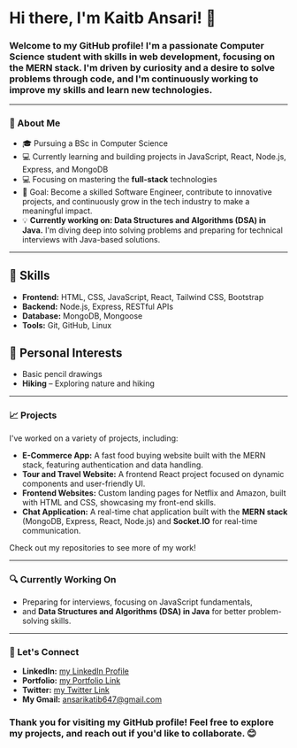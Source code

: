 # Hi there, I'm Kaitb Ansari! 👋

### Welcome to my GitHub profile! I'm a passionate **Computer Science student** with skills in web development, focusing on the **MERN stack**. I'm driven by curiosity and a desire to solve problems through code, and I'm continuously working to improve my skills and learn new technologies.

---

### 🌟 About Me
- 🎓 Pursuing a BSc in Computer Science
- 💻 Currently learning and building projects in JavaScript, React, Node.js, Express, and MongoDB
- 💻 Focusing on mastering the **full-stack** technologies
- 🎯 Goal: Become a skilled Software Engineer, contribute to innovative projects, and continuously grow in the tech industry to make a meaningful impact.
- 💡 **Currently working on: Data Structures and Algorithms (DSA) in Java.** I'm diving deep into solving problems and preparing for technical interviews with Java-based solutions.

---

## 💼 Skills

- **Frontend:** HTML, CSS, JavaScript, React, Tailwind CSS, Bootstrap
- **Backend:** Node.js, Express, RESTful APIs
- **Database:** MongoDB, Mongoose
- **Tools:** Git, GitHub, Linux

## 🎨 Personal Interests

- Basic pencil drawings
- **Hiking** – Exploring nature and hiking
---

### 📈 Projects
I've worked on a variety of projects, including:
- **E-Commerce App:** A fast food buying website built with the MERN stack, featuring authentication and data handling.
- **Tour and Travel Website:** A frontend React project focused on dynamic components and user-friendly UI.
- **Frontend Websites:** Custom landing pages for Netflix and Amazon, built with HTML and CSS, showcasing my front-end skills.
- **Chat Application:** A real-time chat application built with the **MERN stack** (MongoDB, Express, React, Node.js) and **Socket.IO** for real-time communication.

Check out my repositories to see more of my work!

---

### 🔍 Currently Working On
- Preparing for interviews, focusing on JavaScript fundamentals,
- and **Data Structures and Algorithms (DSA) in Java** for better problem-solving skills.

---

### 🤝 Let's Connect
- **LinkedIn:** [my LinkedIn Profile](https://www.linkedin.com/in/katib-ansari-95ab96252/)
- **Portfolio:** [my Portfolio Link](https://ak-portfoli.netlify.app/)
- **Twitter:** [my Twitter Link](https://x.com/KatibAnsari3)
- **My Gmail:** ansarikatib647@gmail.com

### Thank you for visiting my GitHub profile! Feel free to explore my projects, and reach out if you'd like to collaborate. 😊
